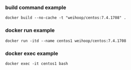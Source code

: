 ### build command example

```
docker build --no-cache -t "weihoop/centos:7.4.1708" .
```

### docker run example

```
docker run -itd --name centos1 weihoop/centos:7.4.1708
```

### docker exec example

```
docker exec -it centos1 bash 
```
